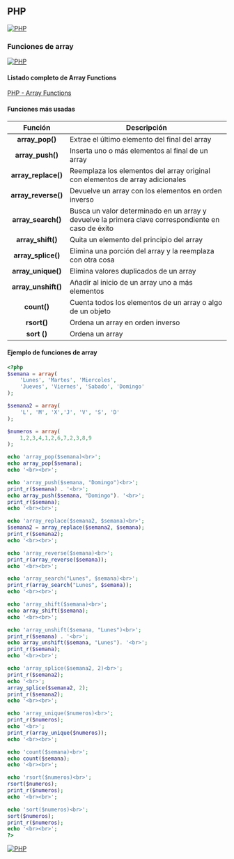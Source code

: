 ## PHP
[![PHP](https://img.shields.io/badge/PHP-787CB5?style=for-the-badge&logo=php&logoColor=white&labelColor=101010)](https://github.com/Alberto-mt/PHP/blob/main/PHP/Apuntes/index.md)

### Funciones de array
[![PHP](https://img.shields.io/badge/Funciones_de_array-44c04c?style=for-the-badge&logo=php&logoColor=white&labelColor=101010)](https://github.com/Alberto-mt/PHP/blob/main/PHP/Apuntes/categories/Funciones_de_array.md)

#### Listado completo de Array Functions
[PHP - Array Functions](https://www.php.net/manual/es/ref.array.php)

#### Funciones más usadas
| Función  | Descripción  |
|:-:|---|
| **array_pop()**  | Extrae el último elemento del final del array  |
| **array_push()**  | Inserta uno o más elementos al final de un array  |
| **array_replace()**  | Reemplaza los elementos del array original con elementos de array adicionales  |
| **array_reverse()**  | Devuelve un array con los elementos en orden inverso  |
| **array_search()**  | Busca un valor determinado en un array y devuelve la primera clave correspondiente en caso de éxito  |
| **array_shift()**  | Quita un elemento del principio del array  |
| **array_splice()**  | Elimina una porción del array y la reemplaza con otra cosa  |
| **array_unique()**  | Elimina valores duplicados de un array  |
| **array_unshift()**  | Añadir al inicio de un array uno a más elementos  |
| **count()**  | Cuenta todos los elementos de un array o algo de un objeto  |
| **rsort()**  | Ordena un array en orden inverso  |
| **sort ()**  | Ordena un array  |

#### Ejemplo de funciones de array
```php
<?php
$semana = array(
	'Lunes', 'Martes', 'Miercoles',
 	'Jueves', 'Viernes', 'Sabado', 'Domingo'
);

$semana2 = array(
	'L', 'M', 'X','J', 'V', 'S', 'D'
);

$numeros = array(
	1,2,3,4,1,2,6,7,2,3,8,9
);

echo 'array_pop($semana)<br>';
echo array_pop($semana);
echo '<br><br>';

echo 'array_push($semana, "Domingo")<br>';
print_r($semana) . '<br>';
echo array_push($semana, "Domingo"). '<br>';
print_r($semana);
echo '<br><br>';

echo 'array_replace($semana2, $semana)<br>';
$semana2 = array_replace($semana2, $semana);
print_r($semana2);
echo '<br><br>';

echo 'array_reverse($semana)<br>';
print_r(array_reverse($semana));
echo '<br><br>';

echo 'array_search("Lunes", $semana)<br>';
print_r(array_search("Lunes", $semana));
echo '<br><br>';

echo 'array_shift($semana)<br>';
echo array_shift($semana);
echo '<br><br>';

echo 'array_unshift($semana, "Lunes")<br>';
print_r($semana) . '<br>';
echo array_unshift($semana, "Lunes"). '<br>';
print_r($semana);
echo '<br><br>';

echo 'array_splice($semana2, 2)<br>';
print_r($semana2);
echo '<br>';
array_splice($semana2, 2);
print_r($semana2);
echo '<br><br>';

echo 'array_unique($numeros)<br>';
print_r($numeros);
echo '<br>';
print_r(array_unique($numeros));
echo '<br><br>';

echo 'count($semana)<br>';
echo count($semana);
echo '<br><br>';

echo 'rsort($numeros)<br>';
rsort($numeros);
print_r($numeros);
echo '<br><br>';

echo 'sort($numeros)<br>';
sort($numeros);
print_r($numeros);
echo '<br><br>';
?>
```


[![PHP](https://img.shields.io/badge/Funciones_de_array-44c04c?style=for-the-badge&label=&#9650;&logoColor=white&labelColor=101010)](https://github.com/Alberto-mt/PHP/blob/main/PHP/Apuntes/categories/Funciones_de_array.md)

